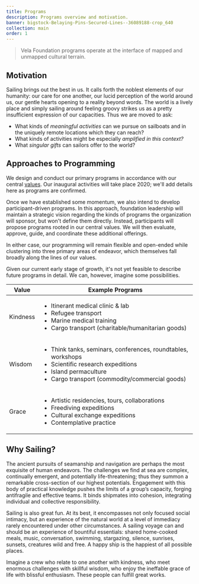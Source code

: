 ```yaml
---
title: Programs
description: Programs overview and motivation.
banner: bigstock-Belaying-Pins-Secured-Lines--36089188-crop_640
collection: main
order: 1
---
```


> Vela Foundation programs operate at the interface of mapped and unmapped cultural terrain.

## Motivation

Sailing brings out the best in us. It calls forth the noblest elements of our humanity: our care for one another, our lucid perception of the world around us, our gentle hearts opening to a reality beyond words. The world is a lively place and simply sailing around feeling groovy strikes us as a pretty insufficient expression of our capacities. Thus we are moved to ask:

* What kinds of _meaningful activities_ can we pursue on sailboats and in the uniquely remote locations which they can reach?
* What kinds of activities might be especially _amplified in this context?_
* What _singular gifts_ can sailors offer to the world?

## Approaches to Programming

We design and conduct our primary programs in accordance with our central [values](/about/#values). Our inaugural activities will take place 2020; we'll add details here as programs are confirmed.

Once we have established some momentum, we also intend to develop participant-driven programs. In this approach, foundation leadership will maintain a strategic vision regarding the kinds of programs the organization will sponsor, but won't define them directly. Instead, participants will propose programs rooted in our central values. We will then evaluate, approve, guide, and coordinate these additional offerings.

In either case, our programming will remain flexible and open-ended while clustering into three primary areas of endeavor, which themselves fall broadly along the lines of our values.

Given our current early stage of growth, it's not yet feasible to describe future programs in detail. We can, however, imagine some possibilities.

Value | Example Programs
--|--
Kindness | <ul><li>Itinerant medical clinic & lab</li><li>Refugee transport</li><li>Marine medical training</li><li>Cargo transport (charitable/humanitarian goods)</li></ul>
Wisdom | <ul><li>Think tanks, seminars, conferences, roundtables, workshops</li><li>Scientific research expeditions</li><li>Island permaculture</li><li>Cargo transport (commodity/commercial goods)</li></ul>
Grace | <ul><li>Artistic residencies, tours, collaborations</li><li>Freediving expeditions</li><li>Cultural exchange expeditions</li><li>Contemplative practice</li></ul>

## Why Sailing?

The ancient pursuits of seamanship and navigation are perhaps the most exquisite of human endeavors. The challenges we find at sea are complex, continually emergent, and potentially life-threatening; thus they summon a remarkable cross-section of our highest potentials. Engagement with this body of practical knowledge pushes the limits of a group’s capacity, forging antifragile and effective teams. It binds shipmates into cohesion, integrating individual and collective responsibility.

Sailing is also great fun. At its best, it encompasses not only focused social intimacy, but an experience of the natural world at a level of immediacy rarely encountered under other circumstances. A sailing voyage can and should be an experience of bountiful essentials: shared home-cooked meals, music, conversation, swimming, stargazing, silence, sunrises, sunsets, creatures wild and free. A happy ship is the happiest of all possible places.

Imagine a crew who relate to one another with kindness, who meet enormous challenges with skillful wisdom, who enjoy the ineffable grace of life with blissful enthusiasm. These people can fulfill great works.
